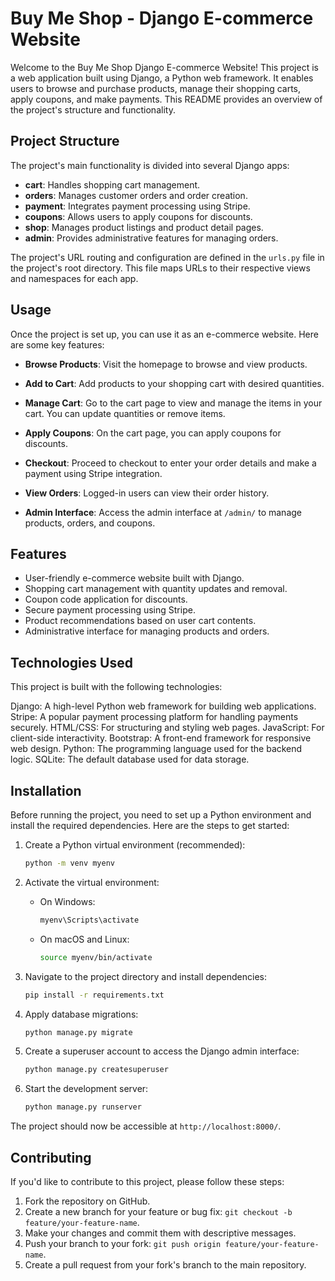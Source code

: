 # Buy Me Shop - Django E-commerce Website

Welcome to the Buy Me Shop Django E-commerce Website! This project is a web application built using Django, a Python web framework. It enables users to browse and purchase products, manage their shopping carts, apply coupons, and make payments. This README provides an overview of the project's structure and functionality.

## Project Structure

The project's main functionality is divided into several Django apps:

- **cart**: Handles shopping cart management.
- **orders**: Manages customer orders and order creation.
- **payment**: Integrates payment processing using Stripe.
- **coupons**: Allows users to apply coupons for discounts.
- **shop**: Manages product listings and product detail pages.
- **admin**: Provides administrative features for managing orders.

The project's URL routing and configuration are defined in the `urls.py` file in the project's root directory. This file maps URLs to their respective views and namespaces for each app.

## Usage

Once the project is set up, you can use it as an e-commerce website. Here are some key features:

- **Browse Products**: Visit the homepage to browse and view products.

- **Add to Cart**: Add products to your shopping cart with desired quantities.

- **Manage Cart**: Go to the cart page to view and manage the items in your cart. You can update quantities or remove items.

- **Apply Coupons**: On the cart page, you can apply coupons for discounts.

- **Checkout**: Proceed to checkout to enter your order details and make a payment using Stripe integration.

- **View Orders**: Logged-in users can view their order history.

- **Admin Interface**: Access the admin interface at `/admin/` to manage products, orders, and coupons.

## Features

- User-friendly e-commerce website built with Django.
- Shopping cart management with quantity updates and removal.
- Coupon code application for discounts.
- Secure payment processing using Stripe.
- Product recommendations based on user cart contents.
- Administrative interface for managing products and orders.

## Technologies Used

This project is built with the following technologies:

Django: A high-level Python web framework for building web applications.
Stripe: A popular payment processing platform for handling payments securely.
HTML/CSS: For structuring and styling web pages.
JavaScript: For client-side interactivity.
Bootstrap: A front-end framework for responsive web design.
Python: The programming language used for the backend logic.
SQLite: The default database used for data storage.
  
## Installation

Before running the project, you need to set up a Python environment and install the required dependencies. Here are the steps to get started:

1. Create a Python virtual environment (recommended):
   ```bash
   python -m venv myenv
   ```

2. Activate the virtual environment:
   - On Windows:
     ```bash
     myenv\Scripts\activate
     ```
   - On macOS and Linux:
     ```bash
     source myenv/bin/activate
     ```

3. Navigate to the project directory and install dependencies:
   ```bash
   pip install -r requirements.txt
   ```

4. Apply database migrations:
   ```bash
   python manage.py migrate
   ```

5. Create a superuser account to access the Django admin interface:
   ```bash
   python manage.py createsuperuser
   ```

6. Start the development server:
   ```bash
   python manage.py runserver
   ```

The project should now be accessible at `http://localhost:8000/`.


## Contributing

If you'd like to contribute to this project, please follow these steps:

1. Fork the repository on GitHub.
2. Create a new branch for your feature or bug fix: `git checkout -b feature/your-feature-name`.
3. Make your changes and commit them with descriptive messages.
4. Push your branch to your fork: `git push origin feature/your-feature-name`.
5. Create a pull request from your fork's branch to the main repository.
